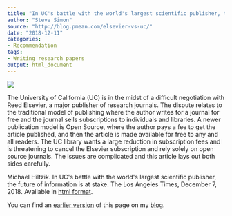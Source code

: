 ```yaml
---
title: "In UC's battle with the world's largest scientific publisher, the future of information is at stake"
author: "Steve Simon"
source: "http://blog.pmean.com/elsevier-vs-uc/"
date: "2018-12-11"
categories:
- Recommendation
tags:
- Writing research papers
output: html_document
---
```


![](http://www.pmean.com/new-images/18/elsevier-vs-uc01.png)

<!---More--->

The University of California (UC) is in the midst of a difficult negotiation with Reed Elsevier, a major publisher of research journals. The dispute relates to the traditional model of publishing where the author writes for a journal for free and the journal sells subscriptions to individuals and libraries. A newer publication model is Open Source, where the author pays a fee to get the article published, and then the article is made available for free to any and all readers. The UC library wants a large reduction in subscription fees and is threatening to cancel the Elsevier subscription and rely solely on open source journals. The issues are complicated and this article lays out both sides carefully.

Michael Hiltzik. In UC's battle with the world's largest scientific publisher, the future of information is at stake. The Los Angeles Times, December 7, 2018. Available in [html format][hil1].

You can find an [earlier version][sim1] of this page on my [blog][sim2].

[sim1]: http://blog.pmean.com/elsevier-vs-uc/
[sim2]: http://blog.pmean.com

[hil1]: https://www.latimes.com/business/hiltzik/la-fi-hiltzik-uc-elsevier-20181207-story.html




